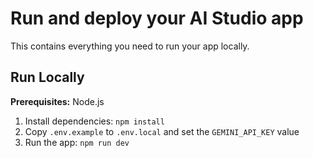 # Run and deploy your AI Studio app

This contains everything you need to run your app locally.

## Run Locally

**Prerequisites:**  Node.js


1. Install dependencies:
   `npm install`
2. Copy `.env.example` to `.env.local` and set the `GEMINI_API_KEY` value
3. Run the app:
   `npm run dev`

